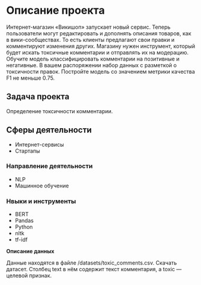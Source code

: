 <h1> Описание проекта </h1>

Интернет-магазин «Викишоп» запускает новый сервис. Теперь пользователи могут редактировать и дополнять описания товаров, как в вики-сообществах. То есть клиенты предлагают свои правки и комментируют изменения других. Магазину нужен инструмент, который будет искать токсичные комментарии и отправлять их на модерацию. 
Обучите модель классифицировать комментарии на позитивные и негативные. В вашем распоряжении набор данных с разметкой о токсичности правок.
Постройте модель со значением метрики качества F1 не меньше 0.75. 


<h2> Задача проекта </h2>


Определение токсичности комментарии.


<h2> Сферы деятельности </h2>


- Интернет-сервисы
- Стартапы


<h3>Направление деятельности</h3>

- NLP
- Машинное обучение


<h3> Нвыки и инструменты </h3>


- BERT
- Pandas
- Python
- nltk
- tf-idf


**Описание данных**

Данные находятся в файле /datasets/toxic_comments.csv. Скачать датасет. 
Столбец text в нём содержит текст комментария, а toxic — целевой признак.